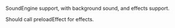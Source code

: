 SoundEngine support, with background sound, and effects support.

Should call preloadEffect for effects.